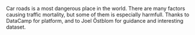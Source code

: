 Car roads is a most dangerous place in the world. There are many factors causing traffic mortality, but some of them is especially harmfull. Thanks to DataCamp for platform, and to Joel Östblom for guidance and interesting dataset.
